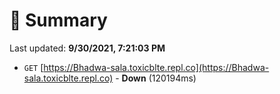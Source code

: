 # 📖 Summary
Last updated: **9/30/2021, 7:21:03 PM**

- `GET` [https://Bhadwa-sala.toxicblte.repl.co](https://Bhadwa-sala.toxicblte.repl.co) - **Down** (120194ms)
